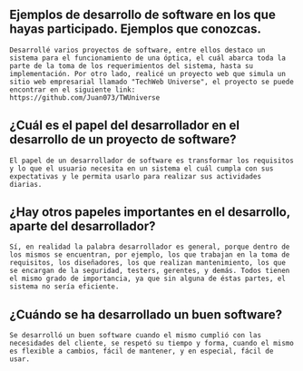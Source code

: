 ## Ejemplos de desarrollo de software en los que hayas participado. Ejemplos que conozcas.

    Desarrollé varios proyectos de software, entre ellos destaco un sistema para el funcionamiento de una óptica, el cuál abarca toda la parte de la toma de los requerimientos del sistema, hasta su implementación. Por otro lado, realicé un proyecto web que simula un sitio web empresarial llamado "TechWeb Universe", el proyecto se puede encontrar en el siguiente link:
    https://github.com/Juan073/TWUniverse

## ¿Cuál es el papel del desarrollador en el desarrollo de un proyecto de software?

    El papel de un desarrollador de software es transformar los requisitos y lo que el usuario necesita en un sistema el cuál cumpla con sus expectativas y le permita usarlo para realizar sus actividades diarias.

## ¿Hay otros papeles importantes en el desarrollo, aparte del desarrollador?

    Sí, en realidad la palabra desarrollador es general, porque dentro de los mismos se encuentran, por ejemplo, los que trabajan en la toma de requisitos, los diseñadores, los que realizan mantenimiento, los que se encargan de la seguridad, testers, gerentes, y demás. Todos tienen el mismo grado de importancia, ya que sin alguna de éstas partes, el sistema no sería eficiente.

## ¿Cuándo se ha desarrollado un buen software?

    Se desarrolló un buen software cuando el mismo cumplió con las necesidades del cliente, se respetó su tiempo y forma, cuando el mismo es flexible a cambios, fácil de mantener, y en especial, fácil de usar. 
